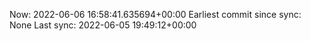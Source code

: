 Now: 2022-06-06 16:58:41.635694+00:00 Earliest commit since sync: None Last sync: 2022-06-05 19:49:12+00:00
